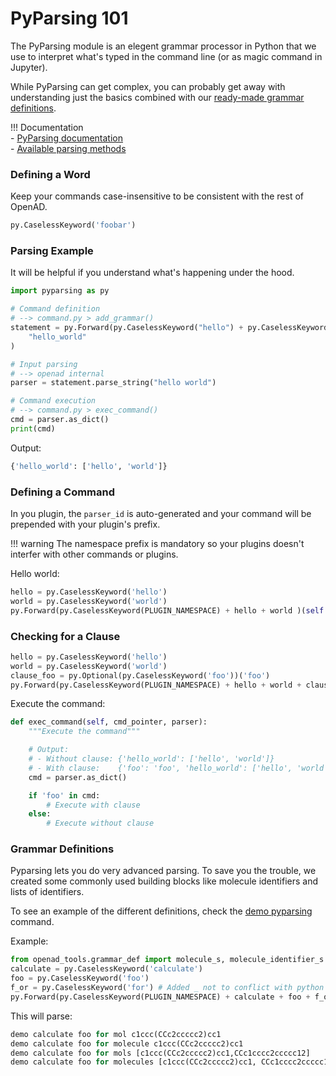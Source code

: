 # PyParsing 101

The PyParsing module is an elegent grammar processor in Python that we use to interpret what's typed in the command line (or as magic command in Jupyter).

While PyParsing can get complex, you can probably get away with understanding just the basics combined with our [ready-made grammar definitions](#grammar-definitions).


!!! Documentation  
    - [PyParsing documentation](https://pyparsing-docs.readthedocs.io/en/latest/HowToUsePyparsing.html)  
    - [Available parsing methods](https://pyparsing-docs.readthedocs.io/en/latest/pyparsing.html)

### Defining a Word

Keep your commands case-insensitive to be consistent with the rest of OpenAD.

```python
py.CaselessKeyword('foobar')
```

### Parsing Example

It will be helpful if you understand what's happening under the hood.

```python
import pyparsing as py

# Command definition
# --> command.py > add_grammar()
statement = py.Forward(py.CaselessKeyword("hello") + py.CaselessKeyword("world"))(
    "hello_world"
)

# Input parsing
# --> openad internal
parser = statement.parse_string("hello world")

# Command execution
# --> command.py > exec_command()
cmd = parser.as_dict()
print(cmd)
```

Output:
```python
{'hello_world': ['hello', 'world']}
```


### Defining a Command

In you plugin, the `parser_id` is auto-generated and your command will be prepended with your plugin's prefix.

!!! warning
    The namespace prefix is mandatory so your plugins doesn't interfer with other commands or plugins.

Hello world:
```python
hello = py.CaselessKeyword('hello')
world = py.CaselessKeyword('world')
py.Forward(py.CaselessKeyword(PLUGIN_NAMESPACE) + hello + world )(self.parser_id)
```

### Checking for a Clause

```python
hello = py.CaselessKeyword('hello')
world = py.CaselessKeyword('world')
clause_foo = py.Optional(py.CaselessKeyword('foo'))('foo')
py.Forward(py.CaselessKeyword(PLUGIN_NAMESPACE) + hello + world + clause_foo )(self.parser_id)
```

Execute the command:

```python
def exec_command(self, cmd_pointer, parser):
    """Execute the command"""

    # Output:
    # - Without clause: {'hello_world': ['hello', 'world']}
    # - With clause:    {'foo': 'foo', 'hello_world': ['hello', 'world', 'foo']}
    cmd = parser.as_dict()

    if 'foo' in cmd:
        # Execute with clause
    else:
        # Execute without clause
```

### Grammar Definitions

Pyparsing lets you do very advanced parsing. To save you the trouble, we created some commonly used building blocks like molecule identifiers and lists of identifiers.

To see an example of the different definitions, check the [demo pyparsing](https://github.com/acceleratedscience/openad-plugin-demo/tree/main/openad_plugin_demo/commands/pyparsing) command.

Example:
```python
from openad_tools.grammar_def import molecule_s, molecule_identifier_s
calculate = py.CaselessKeyword('calculate')
foo = py.CaselessKeyword('foo')
f_or = py.CaselessKeyword('for') # Added _ not to conflict with python grammar
py.Forward(py.CaselessKeyword(PLUGIN_NAMESPACE) + calculate + foo + f_or + molecule_s + molecule_identifier_s )(self.parser_id)
```

This will parse:
```python
demo calculate foo for mol c1ccc(CCc2ccccc2)cc1
demo calculate foo for molecule c1ccc(CCc2ccccc2)cc1
demo calculate foo for mols [c1ccc(CCc2ccccc2)cc1,CCc1cccc2ccccc12]
demo calculate foo for molecules [c1ccc(CCc2ccccc2)cc1, CCc1cccc2ccccc12]
```